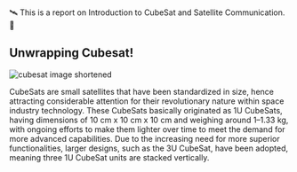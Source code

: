 
🛰️ This is a report on Introduction to CubeSat and Satellite Communication. 📡
## Unwrapping Cubesat!
![cubesat image shortened](https://github.com/user-attachments/assets/010089f9-3cf1-4272-8012-e810ffe9565f)

CubeSats are small satellites that have been standardized in size, hence attracting considerable attention for their revolutionary nature within space industry technology. These CubeSats basically originated as 1U CubeSats, having dimensions of 10 cm x 10 cm x 10 cm and weighing around 1–1.33 kg, with ongoing efforts to make them lighter over time to meet the demand for more advanced capabilities. Due to the increasing need for more superior functionalities, larger designs, such as the 3U CubeSat, have been adopted, meaning three 1U CubeSat units are stacked vertically.
